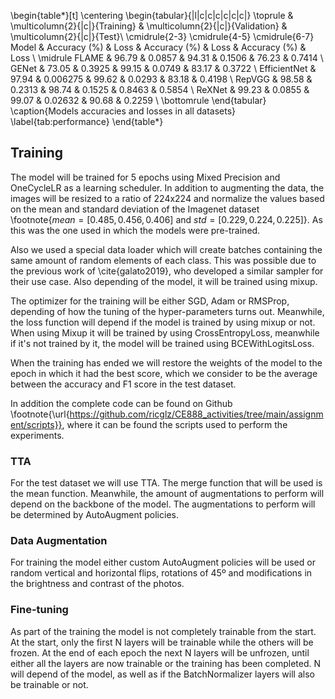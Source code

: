 \begin{table*}[t]
\centering
\begin{tabular}{|l|c|c|c|c|c|c|}
\toprule
& \multicolumn{2}{|c|}{Training} & \multicolumn{2}{|c|}{Validation} & \multicolumn{2}{|c|}{Test}\\
\cmidrule{2-3} \cmidrule{4-5} \cmidrule{6-7}
Model & Accuracy (\%) & Loss & Accuracy (\%) & Loss & Accuracy (\%) & Loss \\
\midrule
FLAME & 96.79 & 0.0857 & 94.31 & 0.1506 & 76.23 & 0.7414 \\
GENet & 73.05 & 0.3925 & 99.15 & 0.0749 & 83.17 & 0.3722 \\
EfficientNet & 97.94 & 0.006275 & 99.62 & 0.0293 & 83.18 & 0.4198 \\
RepVGG & 98.58 & 0.2313 & 98.74 & 0.1525 & 0.8463 & 0.5854 \\
ReXNet & 99.23 & 0.0855 & 99.07 & 0.02632 & 90.68 & 0.2259 \\
\bottomrule
\end{tabular}
\caption{Models accuracies and losses in all datasets}
\label{tab:performance}
\end{table*}

## Training

The model will be trained for 5 epochs using Mixed Precision and OneCycleLR as a learning scheduler. In addition to augmenting the data, the images will be resized to a ratio of 224x224 and normalize the values based on the mean and standard deviation of the Imagenet dataset \footnote{$mean = [0.485, 0.456, 0.406]$ and $std=[0.229, 0.224, 0.225]$}. As this was the one used in which the models were pre-trained.

Also we used a special data loader which will create batches containing the same amount of random elements of each class. This was possible due to the previous work of \cite{galato2019}, who developed a similar sampler for their use case. Also depending of the model, it will be trained using mixup.

The optimizer for the training will be either SGD, Adam or RMSProp, depending of how the tuning of the hyper-parameters turns out. Meanwhile, the loss function will depend if the model is trained by using mixup or not. When using Mixup it will be trained by using CrossEntropyLoss, meanwhile if it's not trained by it, the model will be trained using BCEWithLogitsLoss.

When the training has ended we will restore the weights of the model to the epoch in which it had the best score, which we consider to be the average between the accuracy and F1 score in the test dataset.

In addition the complete code can be found on Github \footnote{\url{https://github.com/ricglz/CE888_activities/tree/main/assignment/scripts}}, where it can be found the scripts used to perform the experiments.

### TTA

For the test dataset we will use TTA. The merge function that will be used is the mean function. Meanwhile, the amount of augmentations to perform will depend on the backbone of the model. The augmentations to perform will be determined by AutoAugment policies.

### Data Augmentation

For training the model either custom AutoAugment policies will be used or random vertical and horizontal flips, rotations of 45º and modifications in the brightness and contrast of the photos.

### Fine-tuning

As part of the training the model is not completely trainable from the start. At the start, only the first N layers will be trainable while the others will be frozen. At the end of each epoch the next N layers will be unfrozen, until either all the layers are now trainable or the training has been completed. N will depend of the model, as well as if the BatchNormalizer layers will also be trainable or not.
